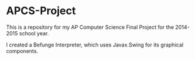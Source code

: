# APCS-Project
This is a repository for my AP Computer Science Final Project for the 2014-2015 school year.

I created a Befunge Interpreter, which uses Javax.Swing for its graphical components.

